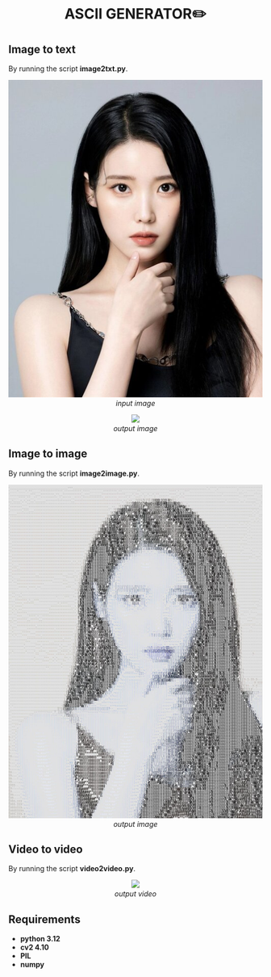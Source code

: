 <p align="center">
 <h1 align="center">ASCII GENERATOR✏️</h1>
</p>

## Image to text
By running the script **image2txt.py**.
<p align="center">
  <img src="./data/img_input.jpg" width=600><br/>
  <i>input image</i>
</p>
<p align="center">
  <img src="./data/demo_txt_output.jpg" width=600><br/>
  <i>output image</i>
</p>

## Image to image
By running the script **image2image.py**.
<p align="center">
  <img src="./data/img_output.jpg" width=600><br/>
  <i>output image</i>
</p>

## Video to video
By running the script **video2video.py**.
<p align="center">
  <img src="./data/demo_video_output.gif" width=600><br/>
  <i>output video</i>
</p>

## Requirements
* **python 3.12**
* **cv2 4.10**
* **PIL** 
* **numpy**
